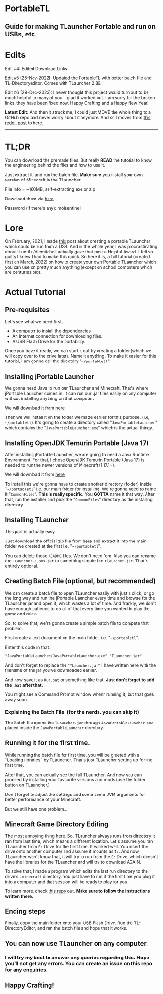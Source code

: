 # PortableTL
Guide for making TLauncher Portable and run on USBs, etc.
---
# Edits

Edit #4: Edited Download Links

Edit #5 (25-Nov-2022): Updated the PortableTL with better batch file and TL-Directoryeditor. Comes with TLauncher 2.86.

Edit #6 (29-Dec-2023): I never thought this project would turn out to be much helpful to many of you. I glad it worked out. I am sorry for the broken links, they have been fixed now. Happy Crafting and a Happy New Year!

**Latest Edit:** And then it struck me, I could just MOVE the whole thing to a GitHub repo and never worry about it anymore. And so I moved from [this reddit post](https://www.reddit.com/r/TLAUNCHER/comments/tjc9r6/tlauncher_on_usb_final/) to here.

---
# TL;DR

You can download the premade files. But really **READ** the tutorial to know the engineering behind the files and how to use it. 

Just extract it, and run the batch file.
**Make sure** you install your own version of Minecraft in the TLauncher.

File Info = ~160MB, self-extracting exe or zip

Download them via [here](https://github.com/moiSentineL/portabletl/releases/tag/latest)

Password (if there's any): moisentinel

# Lore

On February, 2021, I made [this](https://www.reddit.com/r/TLAUNCHER/comments/lj4qg7/tlauncher_portable_on_a_usb/?utm_source=share&utm_medium=web2x&context=3) post about creating a portable TLauncher which could be run from a USB. And in the whole year, I was procrastinating about it until u/diemitchell actually gave that post a Helpful Award. I felt so guilty I knew I had to make this quick. 
So here it is, a full tutorial (created first on March, 2022) on how to create your own Portable TLauncher which you can use on pretty much anything (except on school computers which are centuries old).

# Actual Tutorial
## Pre-requisites

Let's see what we need first. 
- A computer to install the dependencies
- An Internet connection for downloading files.
- A USB Flash Drive for the portability.

Once you have it ready, we can start it out by creating a folder (which we will copy over to the drive later). Name it anything. 
To make it easier for this tutorial, I am gonna call the directory "`~/portabletl`"

## Installing jPortable Launcher

We gonna need Java to run our TLauncher and Minecraft. That's where jPortable Launcher comes in.  It can run our .jar files easily on any computer without installing anything on that computer.

We will download it from [here](https://portableapps.com/apps/utilities/java_portable_launcher "here").

 Then we will install it on the folder we made earlier for this purpose. (i.e, `~/portabletl`).
 It's going to create a directory called "`JavaPortableLauncher`" which contains the "`JavaPortableLauncher.exe`" which is the actual thingy.
 
 ## Installing OpenJDK Temurin Portable (Java 17)
  
After installing jPortable Launcher, we are going to need a Java Runtime Environment. For that, I chose OpenJDK Temurin Portable (Java 17) is needed to run the newer versions of Minecraft (1.17.1+).

We will download it from [here](https://portableapps.com/apps/utilities/OpenJDK64 "here").

To install this we're gonna have to create another directory (folder) inside "`~/portabletl`" i.e. our main folder for installing.
We're gonna need to name it "`CommonFiles`". **This is really specific.** You **GOTTA** name it that way. 
After that, run the installer and pick the "`CommonFiles`" directory as the installing directory.

## Installing TLauncher

This part is actually easy. 

Just download the official zip file from [here](https://tlauncher.org/jar) and extract it into the main folder we created at the first i.e. "`~/portabletl`".

You can delete those `README` files. We don't need 'em. Also you can rename the `TLauncher-2.8xx.jar` to something simple like `tlauncher.jar`. That's entirely optional.

## Creating Batch File (optional, but recommended)

We can create a batch file to open TLauncher easily with just a click, or go the long way and run the jPortable Launcher every time and browse for the TLauncher.jar and open it, which wastes a lot of time. And frankly, we don't have enough patience to do all of that every time you wanted to play the game and relax. 

So, to solve that, we're gonna create a simple batch file to compete that problem.

First create a text document on the main folder, i.e. "`~/portabletl`". 

Enter this code in that.

    "JavaPortableLauncher/JavaPortableLauncher.exe" "TLauncher.jar"

And don't forget to replace the `"TLauncher.jar"` I have written here with the filename of the jar you've downloaded earlier. 

And now save it as `Run.bat` or something like that. **Just don't forget to add the `.bat` after that.**

You might see a Command Prompt window whenr running it, but that goes away soon.

### Explaining the Batch File. (for the nerds. you can skip it)

The Batch file opens the `TLauncher.jar` through `JavaPortableLauncher.exe` placed inside the `JavaPortableLauncher` directory. 

## Running it for the first time.

While running the batch file for first time, you will be greeted with a "Loading libraries" by TLauncher. That's just TLauncher setting up for the first time. 

After that, you can actually see the full TLauncher. And now you can proceed by installing your favourite versions and mods (use the folder button on TLauncher.)

Don't forget to adjust the settings add some some JVM arguments for better performance of your Minecraft. 

But we still have one problem...

## Minecraft Game Directory Editing

The most annoying thing here. So, TLauncher always runs from directory it ran from last time, which means a different location. 
Let's assume you ran TLauncher from `E:` Drive for the first time. It worked well. You insert the drive onto another computer and assume it mounts as `I:`.
And now TLauncher won't know that, it will try to run from the `E:` Drive, which doesn't have the libraries for the TLauncher and will try to download AGAIN. 

To solve that, I made a program which edits the last run directory to the drive's `.minecraft` directory.
You just have to run it the first time you plug it into a computer and that session will be ready to play for you. 

To learn more, check [this repo](https://github.com/moiSentineL/TL-directoryeditor#readme) out.
**Make sure to follow the instructions written there.**

## Ending steps

Finally, copy the main folder onto your USB Flash Drive. Run the TL-DirectoryEditor,
and run the batch file and hope that it works.

## You can now use TLauncher on any computer.

### I will try my best to answer any queries regarding this. Hope you'll not get any errors. You can create an issue on this repo for any enquiries.
## Happy Crafting!
